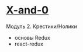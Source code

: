 # [X-and-0](https://alextol-kin.github.io/X-and-0/)
Модуль 2. Крестики/Нолики
+ основы Redux
+ react-redux
